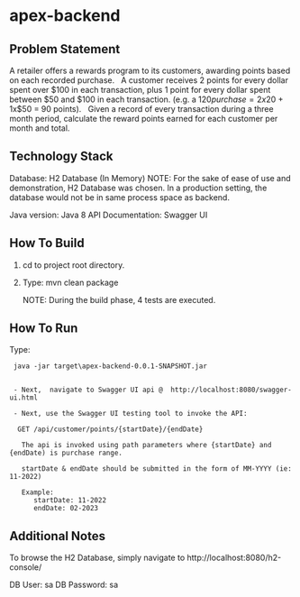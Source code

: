 # apex-backend

Problem Statement
-----------------
A retailer offers a rewards program to its customers, awarding points based on each recorded purchase. 
 
A customer receives 2 points for every dollar spent over $100 in each transaction, plus 1 point for every dollar spent between $50 and $100 in each transaction.
(e.g. a $120 purchase = 2x$20 + 1x$50 = 90 points).
 
Given a record of every transaction during a three month period, calculate the reward points earned for each customer per month and total.

Technology Stack
----------------

Database: H2 Database (In Memory)
          NOTE: For the sake of ease of use and demonstration, H2 Database was chosen.
          In a production setting, the database would not be in same process space as backend.
          
          
Java version: Java 8
API Documentation: Swagger UI

How To Build
-----------

1. cd to project root directory.
2. Type:
      mvn clean package
   
   NOTE: During the build phase, 4 tests are executed.
 
How To Run
----------

   Type:
   
     java -jar target\apex-backend-0.0.1-SNAPSHOT.jar
     
 
     - Next,  navigate to Swagger UI api @  http://localhost:8080/swagger-ui.html
      
     - Next, use the Swagger UI testing tool to invoke the API:
      
      GET /api/customer/points/{startDate}/{endDate}
     
       The api is invoked using path parameters where {startDate} and {endDate) is purchase range.
       
       startDate & endDate should be submitted in the form of MM-YYYY (ie: 11-2022)
 
       Example:
          startDate: 11-2022
          endDate: 02-2023
          
 Additional Notes
 ----------------
 To browse the H2 Database, simply navigate to http://localhost:8080/h2-console/
 
 DB User: sa
 DB Password: sa
 
     
     
      

